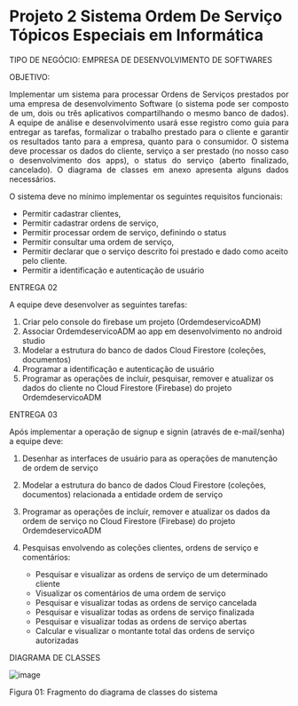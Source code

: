 # Projeto 2 Sistema Ordem De Serviço Tópicos Especiais em Informática

TIPO DE NEGÓCIO: EMPRESA DE DESENVOLVIMENTO DE SOFTWARES 

OBJETIVO: 
<p align="justify">Implementar um sistema para processar Ordens de Serviços prestados por uma empresa de desenvolvimento Software (o sistema pode ser composto de um, dois ou três aplicativos compartilhando o mesmo banco de dados). A equipe de análise e desenvolvimento usará esse registro como guia para entregar as tarefas, formalizar o trabalho prestado para o cliente e garantir os resultados tanto para a empresa, quanto para o consumidor. O sistema deve processar os dados do cliente, serviço a ser prestado (no nosso caso o desenvolvimento dos apps), o status do serviço (aberto finalizado, cancelado). O diagrama de classes em anexo apresenta alguns dados necessários.</p>

O sistema deve no mínimo implementar os seguintes requisitos funcionais: 
- Permitir cadastrar clientes, 
- Permitir cadastrar ordens de serviço, 
- Permitir processar ordem de serviço, definindo o status 
- Permitir consultar uma ordem de serviço, 
- Permitir declarar que o serviço descrito foi prestado e dado como aceito pelo cliente. 
- Permitir a identificação e autenticação de usuário

ENTREGA 02

A equipe deve desenvolver as seguintes tarefas: 
1. Criar pelo console do firebase um projeto (OrdemdeservicoADM) 
2. Associar OrdemdeservicoADM ao app em desenvolvimento no android studio 
3. Modelar a estrutura do banco de dados Cloud Firestore (coleções, documentos)
4. Programar a identificação e autenticação de usuário 
5. Programar as operações de incluir, pesquisar, remover e atualizar os dados do cliente no Cloud Firestore (Firebase) do projeto OrdemdeservicoADM

ENTREGA 03

Após implementar a operação de signup e signin (através de e-mail/senha) a equipe deve:
1. Desenhar as interfaces de usuário para as operações de manutenção de ordem de serviço
2. Modelar a estrutura do banco de dados Cloud Firestore (coleções, documentos) relacionada a entidade ordem de serviço
3. Programar as operações de incluir, remover e atualizar os dados da ordem de serviço no Cloud Firestore (Firebase) do projeto OrdemdeservicoADM
4. Pesquisas envolvendo as coleções clientes, ordens de serviço e comentários:

      - Pesquisar e visualizar as ordens de serviço de um determinado cliente
      - Visualizar os comentários de uma ordem de serviço
      - Pesquisar e visualizar todas as ordens de serviço cancelada
      - Pesquisar e visualizar todas as ordens de serviço finalizada
      - Pesquisar e visualizar todas as ordens de serviço abertas
      - Calcular  e visualizar o  montante total das ordens de serviço autorizadas


DIAGRAMA DE CLASSES
 
 ![image](https://user-images.githubusercontent.com/54014398/136382151-9794c1f1-cc5d-4e6d-8eb7-b910fcb3a869.png)

Figura 01: Fragmento do diagrama de classes do sistema

